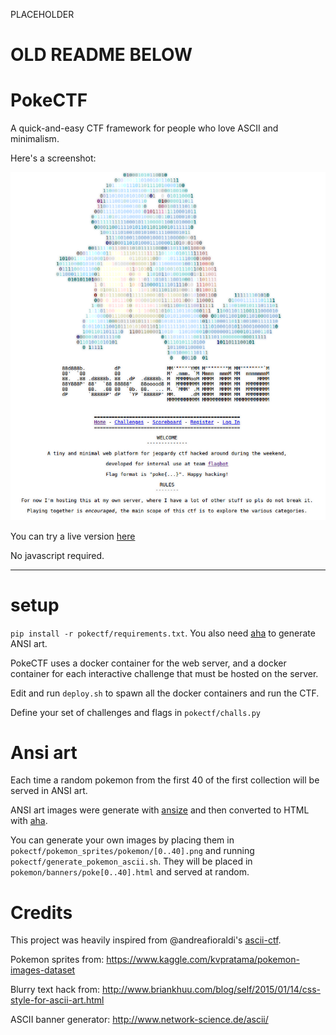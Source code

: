 

PLACEHOLDER



# OLD README BELOW





# PokeCTF
A quick-and-easy CTF framework for people who love ASCII and minimalism.

Here's a screenshot:

![cool ascii](https://www.github.com/cyanpencil/PokeCTF/raw/master/screen.png)


You can try a live version [here](http://www.cyanpencil.xyz:5000)

No javascript required.

---

# setup
`pip install -r pokectf/requirements.txt`. You also need [aha](https://github.com/theZiz/aha) to generate ANSI art.

PokeCTF uses a docker container for the web server, and a docker container for each interactive challenge that must be hosted on the server.

Edit and run `deploy.sh` to spawn all the docker containers and run the CTF. 

Define your set of challenges and flags in `pokectf/challs.py`

# Ansi art 
Each time a random pokemon from the first 40 of the first collection will be served in ANSI art. 

ANSI art images were generate with [ansize](https://www.github.com/jhchen/ansize) and then converted to HTML with [aha](https://github.com/theZiz/aha). 

You can generate your own images by placing them in `pokectf/pokemon_sprites/pokemon/[0..40].png` and running `pokectf/generate_pokemon_ascii.sh`. They will be placed in `pokemon/banners/poke[0..40].html` and served at random.

# Credits
This project was heavily inspired from @andreafioraldi's [ascii-ctf](https://github.com/andreafioraldi/ascii-ctf). 

Pokemon sprites from: https://www.kaggle.com/kvpratama/pokemon-images-dataset

Blurry text hack from: http://www.briankhuu.com/blog/self/2015/01/14/css-style-for-ascii-art.html

ASCII banner generator: http://www.network-science.de/ascii/
